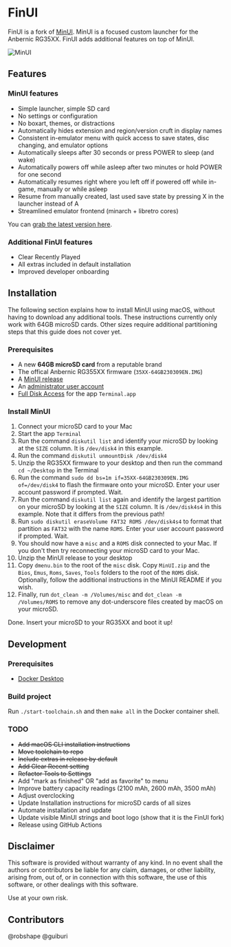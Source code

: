 # FinUI

FinUI is a fork of [MinUI](https://github.com/shauninman/union-minui). MinUI is a
focused custom launcher for the Anbernic RG35XX. FinUI adds additional features on
top of MinUI.

![MinUI](./github/minui-menu-gbc.png)

## Features

### MinUI features

- Simple launcher, simple SD card
- No settings or configuration
- No boxart, themes, or distractions
- Automatically hides extension
  and region/version cruft in
  display names
- Consistent in-emulator menu with
  quick access to save states, disc
  changing, and emulator options
- Automatically sleeps after 30 seconds
  or press POWER to sleep (and wake)
- Automatically powers off while asleep
  after two minutes or hold POWER for
  one second
- Automatically resumes right where
  you left off if powered off while
  in-game, manually or while asleep
- Resume from manually created, last
  used save state by pressing X in
  the launcher instead of A
- Streamlined emulator frontend
  (minarch + libretro cores)

You can [grab the latest version here](https://github.com/shauninman/union-minui/releases).

### Additional FinUI features

- Clear Recently Played
- All extras included in default installation
- Improved developer onboarding

## Installation

The following section explains how to install MinUI using macOS, without having to
download any additional tools. These instructions currently only work with 64GB microSD
cards. Other sizes require additional partitioning steps that this guide does not
cover yet.

### Prerequisites

- A new **64GB microSD card** from a reputable brand
- The offical Anbernic RG355XX firmware (`35XX-64GB230309EN.IMG`)
- A [MinUI release](https://github.com/shauninman/union-minui/releases)
- An [administrator user account](https://support.apple.com/guide/mac-help/change-users-groups-settings-mtusr001/mac)
- [Full Disk Access](https://support.apple.com/guide/mac-help/change-privacy-security-settings-on-mac-mchl211c911f/13.0/mac/13.0)
for the app `Terminal.app`

### Install MinUI

1. Connect your microSD card to your Mac
1. Start the app `Terminal`
1. Run the command `diskutil list` and identify your microSD by looking at the `SIZE`
column. It is `/dev/disk4` in this example.
1. Run the command `diskutil unmountDisk /dev/disk4`
1. Unzip the RG35XX firmware to your desktop and then run the command `cd ~/Desktop`
in the Terminal
1. Run the command `sudo dd bs=1m if=35XX-64GB230309EN.IMG of=/dev/disk4` to flash
the firmware onto your microSD. Enter your user account password if prompted. Wait.
1. Run the command `diskutil list` again and identify the largest partition on your
microSD by looking at the `SIZE` column. It is `/dev/disk4s4` in this example. Note
that it differs from the previous path!
1. Run `sudo diskutil eraseVolume FAT32 ROMS /dev/disk4s4` to format that partition
as `FAT32` with the name `ROMS`. Enter your user account password if prompted. Wait.
1. You should now have a `misc` and a `ROMS` disk connected to your Mac. If you
don't then try reconnecting your microSD card to your Mac.
1. Unzip the MinUI release to your desktop
1. Copy `dmenu.bin` to the root of the `misc` disk. Copy `MinUI.zip` and the `Bios`,
`Emus`, `Roms`, `Saves`, `Tools` folders to the root of the `ROMS` disk. Optionally,
follow the additional instructions in the MinUI README if you wish.
1. Finally, run `dot_clean -m /Volumes/misc` and `dot_clean -m /Volumes/ROMS` to
remove any dot-underscore files created by macOS on your microSD.

Done. Insert your microSD to your RG35XX and boot it up!

## Development

### Prerequisites

- [Docker Desktop](https://docker.com/products/docker-desktop)

### Build project

Run `./start-toolchain.sh` and then `make all` in the Docker container shell.

### TODO

- ~~Add macOS CLI installation instructions~~
- ~~Move toolchain to repo~~
- ~~Include extras in release by default~~
- ~~Add Clear Recent setting~~
- ~~Refactor Tools to Settings~~
- Add "mark as finished" OR "add as favorite" to menu
- Improve battery capacity readings (2100 mAh, 2600 mAh, 3500 mAh)
- Adjust overclocking
- Update Installation instructions for microSD cards of all sizes
- Automate installation and update
- Update visible MinUI strings and boot logo (show that it is the FinUI fork)
- Release using GitHub Actions

## Disclaimer

This software is provided without warranty of any kind. In no event shall the authors
or contributors be liable for any claim, damages, or other liability, arising from,
out of, or in connection with this software, the use of this software, or other
dealings with this software.

Use at your own risk.

## Contributors

@robshape @guiburi
